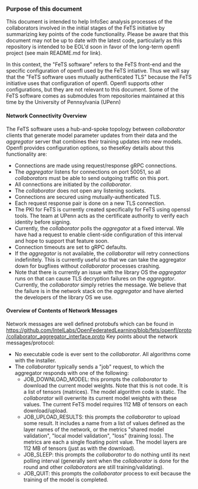 ### Purpose of this document
This document is intended to help InfoSec analysis processes of the collaborators involved in the initial stages of the FeTS initiative by summarizing key points of the code functionality. Please be aware that this document may not be up to date with the latest code, particularly as this repository is intended to be EOL'd soon in favor of the long-term openfl project (see main README.md for link).

In this context, the "FeTS software" refers to the FeTS front-end and the specific configuration of openfl used by the FeTS intiative. Thus we will say that the "FeTS software uses mutually authenticated TLS" because the FeTS initiative uses that configuration of openfl. Openfl supports other configurations, but they are not relevant to this document. Some of the FeTS software comes as submodules from repositories maintained at this time by the University of Pennsylvania (UPenn)

#### Network Connectivity Overview
The FeTS software uses a hub-and-spoke topology between _collaborator_ clients that generate model parameter updates from their data and the _aggregator_ server that combines their training updates into new models. Openfl provides configuration options, so theseKey details about this functionality are:
* Connections are made using request/response gRPC connections.
* The _aggregator_ listens for connections on port 50051, so all _collaborators_ must be able to send outgoing traffic on this port.
* All connections are initiated by the _collaborator_.
* The _collaborator_ does not open any listening sockets.
* Connections are secured using mutually-authenticated TLS.
* Each request response pair is done on a new TLS connection.
* The PKI for FeTS is currently created specifically for FeTS using openssl tools. The team at UPenn acts as the certificate authority to verify each identity before signing.
* Currently, the _collaborator_ polls the _aggregator_ at a fixed interval. We have had a request to enable client-side configuration of this interval and hope to support that feature soon.
* Connection timeouts are set to gRPC defaults.
* If the _aggregator_ is not available, the _collaborator_ will retry connections indefinitely. This is currently useful so that we can take the aggregator down for bugfixes without _collaborator_ processes crashing.
* Note that there is currently an issue with the library OS the _aggregator_ runs on that can cause TLS decryption failures on the _aggregator_. Currently, the _collaborator_ simply retries the message. We believe that the failure is in the network stack on the _aggregator_ and have alerted the developers of the library OS we use.

#### Overview of Contents of Network Messages
Network messages are well defined protobufs which can be found in https://github.com/IntelLabs/OpenFederatedLearning/blob/fets/openfl/proto/collaborator_aggregator_interface.proto
Key points about the network messages/protocol:
* No executable code is ever sent to the _collaborator_. All algorithms come with the installer.
* The _collaborator_ typically sends a "job" request, to which the aggregator responds with one of the following:
  - JOB_DOWNLOAD_MODEL: this prompts the _collaborator_ to download the current model weights. Note that this is not code. It is a list of tensors (matrices). The model algorithm code is static. The _collaborator_ will overwrite its current model weights with these values. The current FeTS model requires 112 MB of tensors on each download/upload.
  - JOB_UPLOAD_RESULTS: this prompts the _collaborator_ to upload some result. It includes a name from a list of values defined as the layer names of the network, or the metrics "shared model validation", "local model validation", "loss" (training loss). The metrics are each a single floating point value. The model layers are 112 MB of tensors (just as with the download).
  - JOB_SLEEP: this prompts the _collaborator_ to do nothing until its next polling interval (generally sent when the _collaborator_ is done for the round and other _collaborators_ are still training/validating).
  - JOB_QUIT: this prompts the _collaborator_ process to exit because the training of the model is completed.
